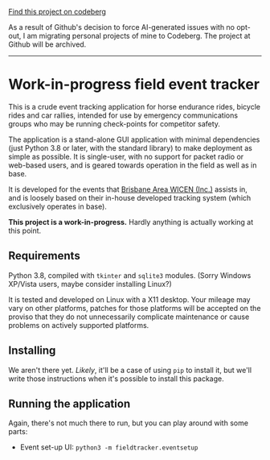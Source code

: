 [Find this project on codeberg](https://codeberg.org/sjlongland/field-tracker)

As a result of Github's decision to force AI-generated issues with no opt-out,
I am migrating personal projects of mine to Codeberg.  The project at Github
will be archived.

----

# Work-in-progress field event tracker

This is a crude event tracking application for horse endurance rides, bicycle
rides and car rallies, intended for use by emergency communications groups who
may be running check-points for competitor safety.

The application is a stand-alone GUI application with minimal dependencies
(just Python 3.8 or later, with the standard library) to make deployment as
simple as possible.  It is single-user, with no support for packet radio or
web-based users, and is geared towards operation in the field as well as in
base.

It is developed for the events that
[Brisbane Area WICEN (Inc.)](https://www.brisbanewicen.org.au) assists in, and
is loosely based on their in-house developed tracking system (which exclusively
operates in base).

**This project is a work-in-progress.**  Hardly anything is actually working at
this point.

## Requirements

Python 3.8, compiled with `tkinter` and `sqlite3` modules. (Sorry Windows
XP/Vista users, maybe consider installing Linux?)

It is tested and developed on Linux with a X11 desktop.  Your mileage may vary
on other platforms, patches for those platforms will be accepted on the proviso
that they do not unnecessarily complicate maintenance or cause problems on
actively supported platforms.

## Installing

We aren't there yet.  _Likely_, it'll be a case of using `pip` to install it,
but we'll write those instructions when it's possible to install this package.

## Running the application

Again, there's not much there to run, but you can play around with some parts:

- Event set-up UI: `python3 -m fieldtracker.eventsetup`
